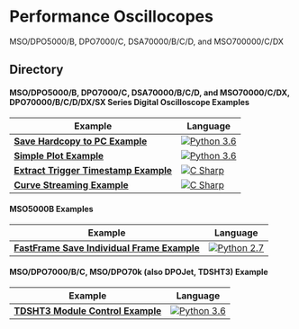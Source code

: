 # Performance Oscillocopes
MSO/DPO5000/B, DPO7000/C, DSA70000/B/C/D, and MSO700000/C/DX

## Directory
####  MSO/DPO5000/B, DPO7000/C, DSA70000/B/C/D, and MSO70000/C/DX, DPO70000/B/C/D/DX/SX Series Digital Oscilloscope Examples

| Example                                                      | Language                                                     |
| ------------------------------------------------------------ | ------------------------------------------------------------ |
| **[Save Hardcopy to PC Example](./src/SaveHardCopyExample)** | [![Python 3.6](https://img.shields.io/badge/python-3.6-&?labelColor=3E434A&colorB=006281&logo=python)](https://www.python.org/downloads/release/python-360/) |
| **[Simple Plot Example](./../MidrangeScopes/src/SimplePlotExample)** | [![Python 3.6](https://img.shields.io/badge/python-3.6-&?labelColor=3E434A&colorB=006281&logo=python)](https://www.python.org/downloads/release/python-360/) |
| **[Extract Trigger Timestamp Example](./src/ExtractTriggerExample)** | [![C Sharp](https://img.shields.io/badge/-C%20Sharp-&?labelColor=3E434A&colorB=73BF44&logo=Microsoft)](https://github.com/dotnet/roslyn) |
| **[Curve Streaming Example](./src/CurvestreamExample)**      | [![C Sharp](https://img.shields.io/badge/-C%20Sharp-&?labelColor=3E434A&colorB=73BF44&logo=Microsoft)](https://github.com/dotnet/roslyn) |



#### MSO5000B Examples 
| Example                                                      | Language                                                     |
| ------------------------------------------------------------ | ------------------------------------------------------------ |
| **[FastFrame Save Individual Frame Example](./src/FastFrameSaveIndivFrameExample)** | [![Python 2.7](https://img.shields.io/badge/python-2.7-&?labelColor=3E434A&colorB=006281&logo=python)](https://www.python.org/downloads/release/python-2715/) |



#### MSO/DPO7000/B/C, MSO/DPO70k (also DPOJet, TDSHT3) Example

| Example                                                      | Language                                                     |
| ------------------------------------------------------------ | ------------------------------------------------------------ |
| **[TDSHT3 Module Control Example](./src/TDSHT3ModuleControlExample)** | [![Python 3.6](https://img.shields.io/badge/python-3.6-&?labelColor=3E434A&colorB=006281&logo=python)](https://www.python.org/downloads/release/python-360/) |

